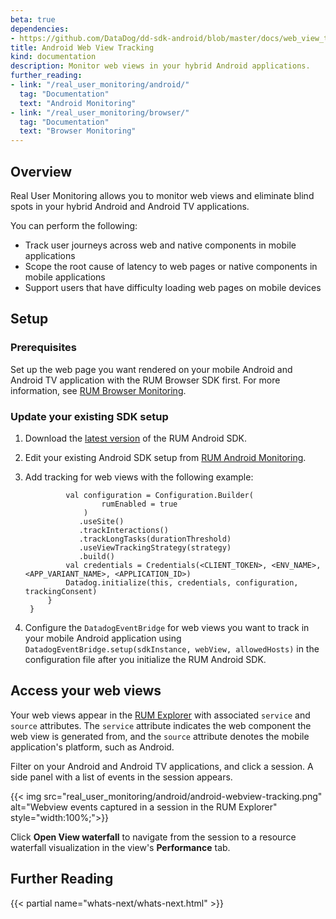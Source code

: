 ```yaml
---
beta: true
dependencies: 
- https://github.com/DataDog/dd-sdk-android/blob/master/docs/web_view_tracking.md
title: Android Web View Tracking
kind: documentation
description: Monitor web views in your hybrid Android applications.
further_reading:
- link: "/real_user_monitoring/android/"
  tag: "Documentation"
  text: "Android Monitoring"
- link: "/real_user_monitoring/browser/"
  tag: "Documentation"
  text: "Browser Monitoring"
---
```


## Overview

Real User Monitoring allows you to monitor web views and eliminate blind spots in your hybrid Android and Android TV applications.

You can perform the following:

- Track user journeys across web and native components in mobile applications
- Scope the root cause of latency to web pages or native components in mobile applications
- Support users that have difficulty loading web pages on mobile devices

## Setup

### Prerequisites

Set up the web page you want rendered on your mobile Android and Android TV application with the RUM Browser SDK first. For more information, see [RUM Browser Monitoring][1].

### Update your existing SDK setup

1. Download the [latest version][2] of the RUM Android SDK.
2. Edit your existing Android SDK setup from [RUM Android Monitoring][3].
3. Add tracking for web views with the following example:

   ```
            val configuration = Configuration.Builder(
                    rumEnabled = true
                )
               .useSite()
               .trackInteractions()
               .trackLongTasks(durationThreshold)
               .useViewTrackingStrategy(strategy)
               .build()
            val credentials = Credentials(<CLIENT_TOKEN>, <ENV_NAME>, <APP_VARIANT_NAME>, <APPLICATION_ID>)
            Datadog.initialize(this, credentials, configuration, trackingConsent)
        }
    }
   ```

4. Configure the `DatadogEventBridge` for web views you want to track in your mobile Android application using `DatadogEventBridge.setup(sdkInstance, webView, allowedHosts)` in the configuration file after you initialize the RUM Android SDK.

## Access your web views

Your web views appear in the [RUM Explorer][4] with associated `service` and `source` attributes. The `service` attribute indicates the web component the web view is generated from, and the `source` attribute denotes the mobile application's platform, such as Android. 

Filter on your Android and Android TV applications, and click a session. A side panel with a list of events in the session appears. 

{{< img src="real_user_monitoring/android/android-webview-tracking.png" alt="Webview events captured in a session in the RUM Explorer" style="width:100%;">}}

Click **Open View waterfall** to navigate from the session to a resource waterfall visualization in the view's **Performance** tab. 

## Further Reading

{{< partial name="whats-next/whats-next.html" >}}

[1]: https://docs.datadoghq.com/real_user_monitoring/browser/#npm
[2]: https://search.maven.org/artifact/com.datadoghq/dd-sdk-android/1.16.0/aar
[3]: https://docs.datadoghq.com/real_user_monitoring/android/?tab=kotlin#setup
[4]: https://app.datadoghq.com/rum/explorer
